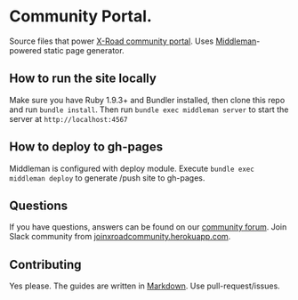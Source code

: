 Community Portal.
================

Source files that power [X-Road community portal](http://jointxroad.github.io/).
Uses [Middleman](https://github.com/middleman/middleman)-powered static page generator.

## How to run the site locally

Make sure you have Ruby 1.9.3+ and Bundler installed, then clone this repo and run `bundle install`.
Then run `bundle exec middleman server` to start the server at `http://localhost:4567`

## How to deploy to gh-pages

Middleman is configured with deploy module. Execute `bundle exec middleman deploy` to generate
/push site to gh-pages.


## Questions

If you have questions, answers can be found on our [community forum](http://jointxroad.slack.com/). Join Slack community from [joinxroadcommunity.herokuapp.com](joinxroadcommunity.herokuapp.com).

## Contributing

Yes please.
The guides are written in [Markdown](http://daringfireball.net/projects/markdown/).
Use pull-request/issues.
